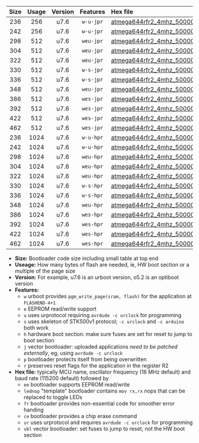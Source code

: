 |Size|Usage|Version|Features|Hex file|
|:-:|:-:|:-:|:-:|:--|
|236|256|u7.6|`w-u-jpr`|[atmega644rfr2_4mhz_500000bps_ur_vbl.hex](https://raw.githubusercontent.com/stefanrueger/urboot/main//atmega644rfr2_4mhz_500000bps_ur_vbl.hex)|
|242|256|u7.6|`w-u-jpr`|[atmega644rfr2_4mhz_500000bps_lednop_ur_vbl.hex](https://raw.githubusercontent.com/stefanrueger/urboot/main//atmega644rfr2_4mhz_500000bps_lednop_ur_vbl.hex)|
|298|512|u7.6|`weu-jpr`|[atmega644rfr2_4mhz_500000bps_ee_ur_vbl.hex](https://raw.githubusercontent.com/stefanrueger/urboot/main//atmega644rfr2_4mhz_500000bps_ee_ur_vbl.hex)|
|304|512|u7.6|`weu-jpr`|[atmega644rfr2_4mhz_500000bps_ee_lednop_ur_vbl.hex](https://raw.githubusercontent.com/stefanrueger/urboot/main//atmega644rfr2_4mhz_500000bps_ee_lednop_ur_vbl.hex)|
|322|512|u7.6|`weu-jpr`|[atmega644rfr2_4mhz_500000bps_ee_lednop_fr_ur_vbl.hex](https://raw.githubusercontent.com/stefanrueger/urboot/main//atmega644rfr2_4mhz_500000bps_ee_lednop_fr_ur_vbl.hex)|
|330|512|u7.6|`w-s-jpr`|[atmega644rfr2_4mhz_500000bps_vbl.hex](https://raw.githubusercontent.com/stefanrueger/urboot/main//atmega644rfr2_4mhz_500000bps_vbl.hex)|
|336|512|u7.6|`w-s-jpr`|[atmega644rfr2_4mhz_500000bps_lednop_vbl.hex](https://raw.githubusercontent.com/stefanrueger/urboot/main//atmega644rfr2_4mhz_500000bps_lednop_vbl.hex)|
|348|512|u7.6|`weu-jpr`|[atmega644rfr2_4mhz_500000bps_ee_lednop_fr_ce_ur_vbl.hex](https://raw.githubusercontent.com/stefanrueger/urboot/main//atmega644rfr2_4mhz_500000bps_ee_lednop_fr_ce_ur_vbl.hex)|
|386|512|u7.6|`wes-jpr`|[atmega644rfr2_4mhz_500000bps_ee_vbl.hex](https://raw.githubusercontent.com/stefanrueger/urboot/main//atmega644rfr2_4mhz_500000bps_ee_vbl.hex)|
|392|512|u7.6|`wes-jpr`|[atmega644rfr2_4mhz_500000bps_ee_lednop_vbl.hex](https://raw.githubusercontent.com/stefanrueger/urboot/main//atmega644rfr2_4mhz_500000bps_ee_lednop_vbl.hex)|
|422|512|u7.6|`wes-jpr`|[atmega644rfr2_4mhz_500000bps_ee_lednop_fr_vbl.hex](https://raw.githubusercontent.com/stefanrueger/urboot/main//atmega644rfr2_4mhz_500000bps_ee_lednop_fr_vbl.hex)|
|462|512|u7.6|`wes-jpr`|[atmega644rfr2_4mhz_500000bps_ee_lednop_fr_ce_vbl.hex](https://raw.githubusercontent.com/stefanrueger/urboot/main//atmega644rfr2_4mhz_500000bps_ee_lednop_fr_ce_vbl.hex)|
|236|1024|u7.6|`w-u-hpr`|[atmega644rfr2_4mhz_500000bps_ur.hex](https://raw.githubusercontent.com/stefanrueger/urboot/main//atmega644rfr2_4mhz_500000bps_ur.hex)|
|242|1024|u7.6|`w-u-hpr`|[atmega644rfr2_4mhz_500000bps_lednop_ur.hex](https://raw.githubusercontent.com/stefanrueger/urboot/main//atmega644rfr2_4mhz_500000bps_lednop_ur.hex)|
|298|1024|u7.6|`weu-hpr`|[atmega644rfr2_4mhz_500000bps_ee_ur.hex](https://raw.githubusercontent.com/stefanrueger/urboot/main//atmega644rfr2_4mhz_500000bps_ee_ur.hex)|
|304|1024|u7.6|`weu-hpr`|[atmega644rfr2_4mhz_500000bps_ee_lednop_ur.hex](https://raw.githubusercontent.com/stefanrueger/urboot/main//atmega644rfr2_4mhz_500000bps_ee_lednop_ur.hex)|
|322|1024|u7.6|`weu-hpr`|[atmega644rfr2_4mhz_500000bps_ee_lednop_fr_ur.hex](https://raw.githubusercontent.com/stefanrueger/urboot/main//atmega644rfr2_4mhz_500000bps_ee_lednop_fr_ur.hex)|
|330|1024|u7.6|`w-s-hpr`|[atmega644rfr2_4mhz_500000bps.hex](https://raw.githubusercontent.com/stefanrueger/urboot/main//atmega644rfr2_4mhz_500000bps.hex)|
|336|1024|u7.6|`w-s-hpr`|[atmega644rfr2_4mhz_500000bps_lednop.hex](https://raw.githubusercontent.com/stefanrueger/urboot/main//atmega644rfr2_4mhz_500000bps_lednop.hex)|
|348|1024|u7.6|`weu-hpr`|[atmega644rfr2_4mhz_500000bps_ee_lednop_fr_ce_ur.hex](https://raw.githubusercontent.com/stefanrueger/urboot/main//atmega644rfr2_4mhz_500000bps_ee_lednop_fr_ce_ur.hex)|
|386|1024|u7.6|`wes-hpr`|[atmega644rfr2_4mhz_500000bps_ee.hex](https://raw.githubusercontent.com/stefanrueger/urboot/main//atmega644rfr2_4mhz_500000bps_ee.hex)|
|392|1024|u7.6|`wes-hpr`|[atmega644rfr2_4mhz_500000bps_ee_lednop.hex](https://raw.githubusercontent.com/stefanrueger/urboot/main//atmega644rfr2_4mhz_500000bps_ee_lednop.hex)|
|422|1024|u7.6|`wes-hpr`|[atmega644rfr2_4mhz_500000bps_ee_lednop_fr.hex](https://raw.githubusercontent.com/stefanrueger/urboot/main//atmega644rfr2_4mhz_500000bps_ee_lednop_fr.hex)|
|462|1024|u7.6|`wes-hpr`|[atmega644rfr2_4mhz_500000bps_ee_lednop_fr_ce.hex](https://raw.githubusercontent.com/stefanrueger/urboot/main//atmega644rfr2_4mhz_500000bps_ee_lednop_fr_ce.hex)|

- **Size:** Bootloader code size including small table at top end
- **Useage:** How many bytes of flash are needed, ie, HW boot section or a multiple of the page size
- **Version:** For example, u7.6 is an urboot version, o5.2 is an optiboot version
- **Features:**
  + `w` urboot provides `pgm_write_page(sram, flash)` for the application at `FLASHEND-4+1`
  + `e` EEPROM read/write support
  + `u` uses urprotocol requiring `avrdude -c urclock` for programming
  + `s` uses skeleton of STK500v1 protocol; `-c urclock` and `-c arduino` both work
  + `h` hardware boot section: make sure fuses are set for reset to jump to boot section
  + `j` vector bootloader: uploaded applications *need to be patched externally*, eg, using `avrdude -c urclock`
  + `p` bootloader protects itself from being overwritten
  + `r` preserves reset flags for the application in the register R2
- **Hex file:** typically MCU name, oscillator frequency (16 MHz default) and baud rate (115200 default) followed by
  + `ee` bootloader supports EEPROM read/write
  + `lednop` "template" bootloader contains `mov rx,rx` nops that can be replaced to toggle LEDs
  + `fr` bootloader provides non-essential code for smoother error handing
  + `ce` bootloader provides a chip erase command
  + `ur` uses urprotocol and requires `avrdude -c urclock` for programming
  + `vbl` vector bootloader: set fuses to jump to reset, not the HW boot section
